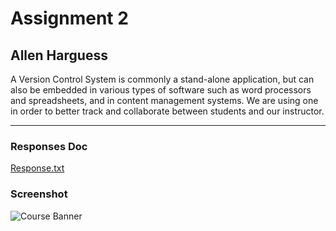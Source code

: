 # Assignment 2
## Allen Harguess

A Version Control System is commonly a stand-alone application, but can also be embedded in various types of software such as word processors and spreadsheets, and in content management systems. We are using one in order to better track and collaborate between students and our instructor.

---

### Responses Doc
[Response.txt](https://media-ed-online.github.io/intro-web-dev/)

### Screenshot
![Course Banner](http://bit.ly/2DIVG46)
